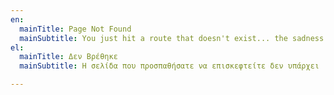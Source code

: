 ```yaml
---
en:
  mainTitle: Page Not Found
  mainSubtitle: You just hit a route that doesn't exist... the sadness.
el:
  mainTitle: Δεν Βρέθηκε
  mainSubtitle: Η σελίδα που προσπαθήσατε να επισκεφτείτε δεν υπάρχει

---
```

